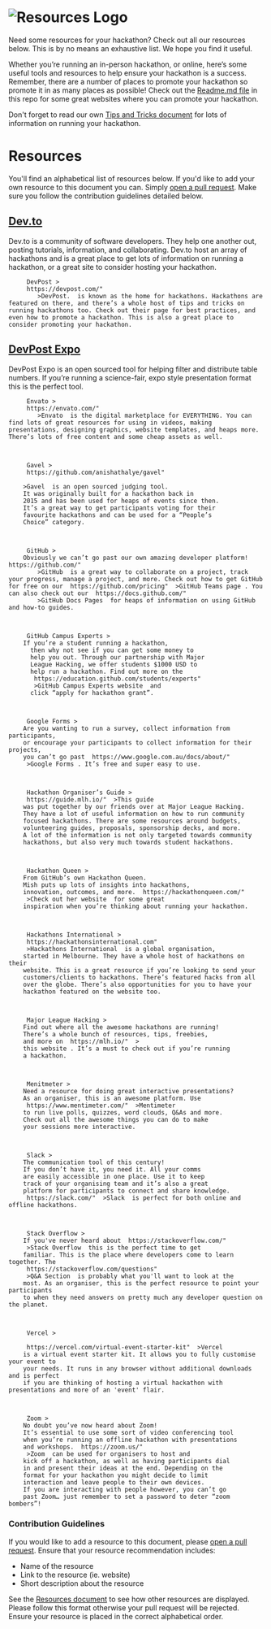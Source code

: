 # ![Resources Logo](https://user-images.githubusercontent.com/36594527/117604495-e0d2f880-b198-11eb-81a8-30ae966c0582.png)

Need some resources for your hackathon? Check out all our resources below. This is by no means an exhaustive list. We hope you find it useful.

Whether you’re running an in-person hackathon, or online, here’s some useful tools and resources to help ensure your hackathon is a success. Remember, there are a number of places to promote your hackathon so promote it in as many places as possible! Check out the [Readme.md file](https://github.com/MishManners/GitHub-Hackathons/blob/main/README.md) in this repo for some great websites where you can promote your hackathon.

Don't forget to read our own [Tips and Tricks document](https://github.com/MishManners/GitHub-Hackathons/blob/main/TipsandTricks.md) for lots of information on running your hackathon.
         
# Resources

You'll find an alphabetical list of resources below. If you'd like to add your own resource to this document you can. Simply [open a pull request](). Make sure you follow the contribution guidelines detailed below.

## [Dev.to](https://dev.to/)

Dev.to is a community of software developers. They help one another out, posting tutorials, information, and collaborating. Dev.to host an array of hackathons and is a great place to get lots of information on running a hackathon, or a great site to consider hosting your hackathon.
        

        
         DevPost >
         https://devpost.com/"  
            >DevPost.  is known as the home for hackathons. Hackathons are featured on there, and there’s a whole host of tips and tricks on running hackathons too. Check out their page for best practices, and even how to promote a hackathon. This is also a great place to consider promoting your hackathon.
        

## [DevPost Expo](htps://github.com/nealrs/expo)

DevPost Expo  is an open sourced tool for helping filter and distribute table numbers. If you’re running a science-fair, expo style presentation format this is the perfect tool. 
        

        
         Envato >
         https://envato.com/"  
            >Envato  is the digital marketplace for EVERYTHING. You can find lots of great resources for using in videos, making presentations, designing graphics, website templates, and heaps more. There’s lots of free content and some cheap assets as well. 
        

         
         Gavel >
         https://github.com/anishathalye/gavel" 
         
        >Gavel  is an open sourced judging tool.
        It was originally built for a hackathon back in 
        2015 and has been used for heaps of events since then. 
        It’s a great way to get participants voting for their 
        favourite hackathons and can be used for a “People’s 
        Choice” category. 
        

        
         GitHub >
        Obviously we can’t go past our own amazing developer platform!  https://github.com/"  
            >GitHub  is a great way to collaborate on a project, track your progress, manage a project, and more. Check out how to get GitHub for free on our  https://github.com/pricing"  >GitHub Teams page . You can also check out our  https://docs.github.com/"  
            >GitHub Docs Pages  for heaps of information on using GitHub and how-to guides.
        

        
         GitHub Campus Experts >
        If you’re a student running a hackathon, 
          then why not see if you can get some money to 
          help you out. Through our partnership with Major 
          League Hacking, we offer students $1000 USD to 
          help run a hackathon. Find out more on the 
           https://education.github.com/students/experts" 
           >GitHub Campus Experts website  and 
          click “apply for hackathon grant”.
        

        
         Google Forms >
        Are you wanting to run a survey, collect information from participants,
        or encourage your participants to collect information for their projects,
        you can’t go past  https://www.google.com.au/docs/about/"
         >Google Forms . It’s free and super easy to use.
        

        
         Hackathon Organiser’s Guide >
         https://guide.mlh.io/"  >This guide 
        was put together by our friends over at Major League Hacking.
        They have a lot of useful information on how to run community
        focused hackathons. There are some resources around budgets,
        volunteering guides, proposals, sponsorship decks, and more.
        A lot of the information is not only targeted towards community
        hackathons, but also very much towards student hackathons.
        

        
         Hackathon Queen >
        From GitHub’s own Hackathon Queen.
        Mish puts up lots of insights into hackathons,
        innovation, outcomes, and more.  https://hackathonqueen.com/"
         >Check out her website  for some great
        inspiration when you’re thinking about running your hackathon.
        

        
         Hackathons International >
         https://hackathonsinternational.com"
         >Hackathons International  is a global organisation,
        started in Melbourne. They have a whole host of hackathons on their
        website. This is a great resource if you’re looking to send your
        customers/clients to hackathons. There’s featured hacks from all
        over the globe. There’s also opportunities for you to have your
        hackathon featured on the website too.
        

        
         Major League Hacking >
        Find out where all the awesome hackathons are running!
        There’s a whole bunch of resources, tips, freebies,
        and more on  https://mlh.io/"  >
        this website . It’s a must to check out if you’re running
        a hackathon.
        

        
         Menitmeter >
        Need a resource for doing great interactive presentations?
        As an organiser, this is an awesome platform. Use
         https://www.mentimeter.com/"  >Mentimeter 
        to run live polls, quizzes, word clouds, Q&As and more.
        Check out all the awesome things you can do to make
        your sessions more interactive.
        

        
         Slack >
        The communication tool of this century!
        If you don’t have it, you need it. All your comms
        are easily accessible in one place. Use it to keep
        track of your organising team and it’s also a great
        platform for participants to connect and share knowledge.
         https://slack.com/"  >Slack  is perfect for both online and offline hackathons.
        

        
         Stack Overflow >
        If you've never heard about  https://stackoverflow.com/"
         >Stack Overflow  this is the perfect time to get
        familiar. This is the place where developers come to learn together. The 
         https://stackoverflow.com/questions"
         >Q&A Section  is probably what you'll want to look at the
        most. As an organiser, this is the perfect resource to point your participants
        to when they need answers on pretty much any developer question on the planet.
        

        
         Vercel >
        
         https://vercel.com/virtual-event-starter-kit"  >Vercel 
        is a virtual event starter kit. It allows you to fully customise your event to 
        your needs. It runs in any browser without additional downloads and is perfect 
        if you are thinking of hosting a virtual hackathon with presentations and more of an 'event' flair.
        

        
         Zoom >
        No doubt you’ve now heard about Zoom!
        It’s essential to use some sort of video conferencing tool
        when you’re running an offline hackathon with presentations
        and workshops.  https://zoom.us/"
         >Zoom  can be used for organisers to host and
        kick off a hackathon, as well as having participants dial
        in and present their ideas at the end. Depending on the
        format for your hackathon you might decide to limit
        interaction and leave people to their own devices.
        If you are interacting with people however, you can’t go
        past Zoom… just remember to set a password to deter “zoom bombers”!



### Contribution Guidelines

If you would like to add a resource to this document, please [open a pull request](https://github.com/MishManners/GitHub-Hackathons/pulls). Ensure that your resource recommendation includes:
- Name of the resource
- Link to the resource (ie. website)
- Short description about the resource

See the [Resources document](https://github.com/MishManners/GitHub-Hackathons/blob/main/Resources.md) to see how other resources are displayed. Please follow this format otherwise your pull request will be rejected. Ensure your resource is placed in the correct alphabetical order.
